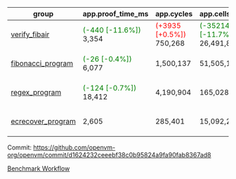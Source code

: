 | group | app.proof_time_ms | app.cycles | app.cells_used | leaf.proof_time_ms | leaf.cycles | leaf.cells_used |
| -- | -- | -- | -- | -- | -- | -- |
| [verify_fibair](https://github.com/openvm-org/openvm/blob/benchmark-results/benchmarks-dispatch/refs/heads/feat/native-load-store-block/verify_fibair-d1624232ceeebf38c0b95824a9fa90fab8367ad8.md) |<span style='color: green'>(-440 [-11.6%])</span> 3,354 | <span style='color: red'>(+3935 [+0.5%])</span> 750,268 | <span style='color: green'>(-3521419 [-11.7%])</span> 26,491,895 |- | - | - |
| [fibonacci_program](https://github.com/openvm-org/openvm/blob/benchmark-results/benchmarks-dispatch/refs/heads/feat/native-load-store-block/fibonacci-d1624232ceeebf38c0b95824a9fa90fab8367ad8.md) |<span style='color: green'>(-26 [-0.4%])</span> 6,077 |  1,500,137 |  51,505,102 |<span style='color: green'>(-2329 [-15.3%])</span> 12,937 | <span style='color: red'>(+37019 [+1.2%])</span> 3,209,033 | <span style='color: green'>(-13644383 [-10.6%])</span> 115,221,104 |
| [regex_program](https://github.com/openvm-org/openvm/blob/benchmark-results/benchmarks-dispatch/refs/heads/feat/native-load-store-block/regex-d1624232ceeebf38c0b95824a9fa90fab8367ad8.md) |<span style='color: green'>(-124 [-0.7%])</span> 18,412 |  4,190,904 |  165,028,173 |<span style='color: green'>(-1108 [-3.6%])</span> 29,565 | <span style='color: green'>(-406390 [-6.2%])</span> 6,114,016 | <span style='color: green'>(-39761803 [-13.7%])</span> 251,510,976 |
| [ecrecover_program](https://github.com/openvm-org/openvm/blob/benchmark-results/benchmarks-dispatch/refs/heads/feat/native-load-store-block/ecrecover-d1624232ceeebf38c0b95824a9fa90fab8367ad8.md) | 2,605 |  285,401 |  15,092,297 |<span style='color: green'>(-2494 [-5.8%])</span> 40,426 | <span style='color: green'>(-773287 [-8.0%])</span> 8,890,017 | <span style='color: green'>(-63413411 [-14.4%])</span> 377,144,965 |


Commit: https://github.com/openvm-org/openvm/commit/d1624232ceeebf38c0b95824a9fa90fab8367ad8

[Benchmark Workflow](https://github.com/openvm-org/openvm/actions/runs/12706267783)
